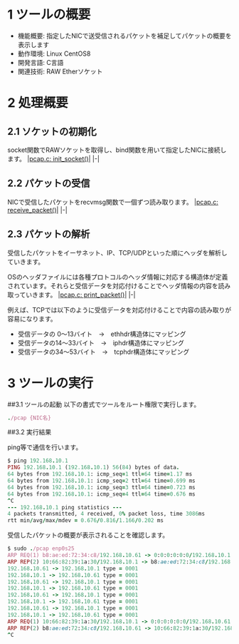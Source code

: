 # 1 ツールの概要

- 機能概要: 指定したNICで送受信されるパケットを補足してパケットの概要を表示します
- 動作環境: Linux CentOS8
- 開発言語: C言語
- 関連技術: RAW Etherソケット

# 2 処理概要

## 2.1 ソケットの初期化
socket関数でRAWソケットを取得し、bind関数を用いて指定したNICに接続します。
|[pcap.c: init_socket()](https://github.com/tanuki-project/Networking/blob/main/simple_pcap/pcap.c#L83-L102)|
|-|

## 2.2 パケットの受信
NICで受信したパケットをrecvmsg関数で一個ずつ読み取ります。
|[pcap.c: receive_packet()](https://github.com/tanuki-project/Networking/blob/main/simple_pcap/pcap.c#L125-L139)|
|-|

## 2.3 パケットの解析
受信したパケットをイーサネット、IP、TCP/UDPといった順にヘッダを解析していきます。
 
OSのヘッダファイルには各種プロトコルのヘッダ情報に対応する構造体が定義されています。それらと受信データを対応付けることでヘッダ情報の内容を読み取っていきます。
|[pcap.c: print_packet()](https://github.com/tanuki-project/Networking/blob/main/simple_pcap/pcap.c#L164-L203)|
|-|

例えば、TCPでは以下のように受信データを対応付けることで内容の読み取りが容易になります。
- 受信データの 0～13バイト　→　ethhdr構造体にマッピング
- 受信データの14～33バイト　→　iphdr構造体にマッピング
- 受信データの34～53バイト　→　tcphdr構造体にマッピング

# 3 ツールの実行

##3.1 ツールの起動
以下の書式でツールをルート権限で実行します。

```rb
./pcap {NIC名}
```

##3.2 実行結果

ping等で通信を行います。

```rb
$ ping 192.168.10.1
PING 192.168.10.1 (192.168.10.1) 56(84) bytes of data.
64 bytes from 192.168.10.1: icmp_seq=1 ttl=64 time=1.17 ms
64 bytes from 192.168.10.1: icmp_seq=2 ttl=64 time=0.699 ms
64 bytes from 192.168.10.1: icmp_seq=3 ttl=64 time=0.723 ms
64 bytes from 192.168.10.1: icmp_seq=4 ttl=64 time=0.676 ms
^C
--- 192.168.10.1 ping statistics ---
4 packets transmitted, 4 received, 0% packet loss, time 3086ms
rtt min/avg/max/mdev = 0.676/0.816/1.166/0.202 ms
```
受信したパケットの概要が表示されることを確認します。

```rb
$ sudo ./pcap enp0s25
ARP REQ(1) b8:ae:ed:72:34:c8/192.168.10.61 -> 0:0:0:0:0:0/192.168.10.1
ARP REP(2) 10:66:82:39:1a:30/192.168.10.1 -> b8:ae:ed:72:34:c8/192.168.10.61
192.168.10.61 -> 192.168.10.1 type = 0001
192.168.10.1 -> 192.168.10.61 type = 0001
192.168.10.61 -> 192.168.10.1 type = 0001
192.168.10.1 -> 192.168.10.61 type = 0001
192.168.10.61 -> 192.168.10.1 type = 0001
192.168.10.1 -> 192.168.10.61 type = 0001
192.168.10.61 -> 192.168.10.1 type = 0001
192.168.10.1 -> 192.168.10.61 type = 0001
ARP REQ(1) 10:66:82:39:1a:30/192.168.10.1 -> 0:0:0:0:0:0/192.168.10.61
ARP REP(2) b8:ae:ed:72:34:c8/192.168.10.61 -> 10:66:82:39:1a:30/192.168.10.1
^C
```
